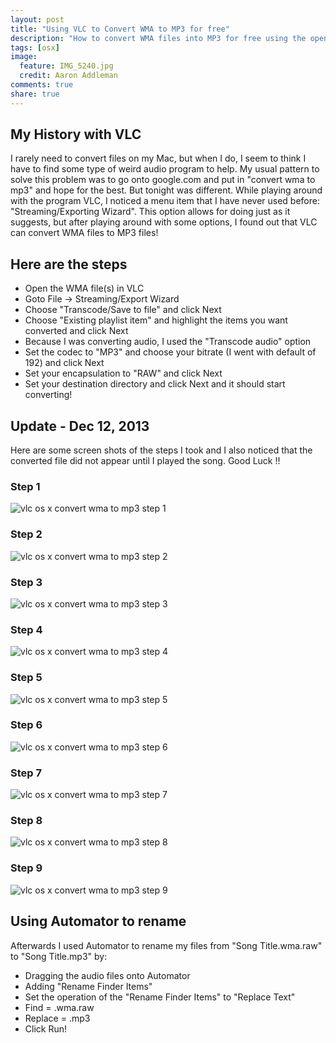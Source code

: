 ```yaml
---
layout: post
title: "Using VLC to Convert WMA to MP3 for free"
description: "How to convert WMA files into MP3 for free using the open source program called VLC."
tags: [osx]
image:
  feature: IMG_5240.jpg
  credit: Aaron Addleman
comments: true
share: true
---
```


## My History with VLC

I rarely need to convert files on my Mac, but when I do, I seem to think I have to find some type of weird audio program to help. My usual pattern to solve this problem was to go onto google.com and put in "convert wma to mp3" and hope for the best. But tonight was different. While playing around with the program VLC, I noticed a menu item that I have never used before: "Streaming/Exporting Wizard". This option allows for doing just as it suggests, but after playing around with some options, I found out that VLC can convert WMA files to MP3 files!

## Here are the steps

* Open the WMA file(s) in VLC
* Goto File -&gt; Streaming/Export Wizard
* Choose "Transcode/Save to file" and click Next
* Choose "Existing playlist item" and highlight the items you want converted and click Next
* Because I was converting audio, I used the "Transcode audio" option
* Set the codec to "MP3" and choose your bitrate (I went with default of 192) and click Next
* Set your encapsulation to "RAW" and click Next
* Set your destination directory and click Next and it should start converting!

## Update - Dec 12, 2013

Here are some screen shots of the steps I took and I also noticed that the converted file did not appear until I played the song. Good Luck !!

### Step 1
![vlc os x convert wma to mp3 step 1](/images/vlc_step1.png "vlc os x convert wma to mp3 step 1")

### Step 2
![vlc os x convert wma to mp3 step 2](/images/vlc_step2.png "vlc os x convert wma to mp3 step 2")

### Step 3
![vlc os x convert wma to mp3 step 3](/images/vlc_step3.png "vlc os x convert wma to mp3 step 3")

### Step 4
![vlc os x convert wma to mp3 step 4](/images/vlc_step4.png "vlc os x convert wma to mp3 step 4")

### Step 5
![vlc os x convert wma to mp3 step 5](/images/vlc_step5.png "vlc os x convert wma to mp3 step 5")

### Step 6
![vlc os x convert wma to mp3 step 6](/images/vlc_step6.png "vlc os x convert wma to mp3 step 6")

### Step 7
![vlc os x convert wma to mp3 step 7](/images/vlc_step7.png "vlc os x convert wma to mp3 step 7")

### Step 8
![vlc os x convert wma to mp3 step 8](/images/vlc_step8.png "vlc os x convert wma to mp3 step 8")

### Step 9
![vlc os x convert wma to mp3 step 9](/images/vlc_step9.png "vlc os x convert wma to mp3 step 9")


## Using Automator to rename

Afterwards I used Automator to rename my files from "Song Title.wma.raw" to "Song Title.mp3" by:

* Dragging the audio files onto Automator
* Adding "Rename Finder Items"
* Set the operation of the "Rename Finder Items" to "Replace Text"
* Find = .wma.raw
* Replace = .mp3
* Click Run!
